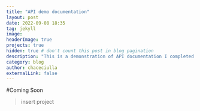 ```yaml
---
title: "API demo documentation"
layout: post
date: 2022-09-08 18:35
tag: jekyll
image: 
headerImage: true
projects: true
hidden: true # don't count this post in blog pagination
description: "This is a demonstration of API documentation I completed as part of an online course."
category: blog
author: chaceciulla
externalLink: false
---
```

#Coming Soon

>insert project
